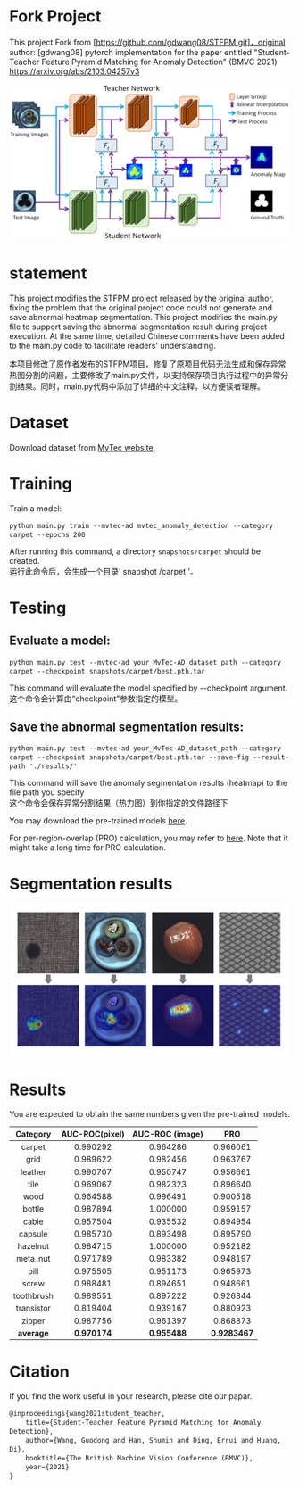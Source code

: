 # Fork Project
This project Fork from [https://github.com/gdwang08/STFPM.git]，original author: [gdwang08]
pytorch implementation for the paper entitled "Student-Teacher Feature Pyramid Matching for Anomaly Detection" (BMVC 2021)
https://arxiv.org/abs/2103.04257v3

![plot](./figs/arch.jpg)

# statement
This project modifies the STFPM project released by the original author, fixing the problem that the original project code could not generate and save abnormal heatmap segmentation. This project modifies the main.py file to support saving the abnormal segmentation result during project execution. At the same time, detailed Chinese comments have been added to the main.py code to facilitate readers' understanding.  

本项目修改了原作者发布的STFPM项目，修复了原项目代码无法生成和保存异常热图分割的问题，主要修改了main.py文件，以支持保存项目执行过程中的异常分割结果。同时，main.py代码中添加了详细的中文注释，以方便读者理解。

# Dataset
Download dataset from [MvTec website](https://www.mvtec.com/company/research/datasets/mvtec-ad/).

# Training
Train a model:
```
python main.py train --mvtec-ad mvtec_anomaly_detection --category carpet --epochs 200
```
After running this command, a directory `snapshots/carpet` should be created.  
运行此命令后，会生成一个目录‘ snapshot /carpet ’。

# Testing
## Evaluate a model:
```
python main.py test --mvtec-ad your_MvTec-AD_dataset_path --category carpet --checkpoint snapshots/carpet/best.pth.tar
```
This command will evaluate the model specified by --checkpoint argument.  
这个命令会计算由“checkpoint”参数指定的模型。

## Save the abnormal segmentation results:
```
python main.py test --mvtec-ad your_MvTec-AD_dataset_path --category carpet --checkpoint snapshots/carpet/best.pth.tar --save-fig --result-path './results/'
```
This command will save the anomaly segmentation results (heatmap) to the file path you specify  
这个命令会保存异常分割结果（热力图）到你指定的文件路径下

You may download the pre-trained models [here](https://drive.google.com/drive/folders/16Ra76UhwY8EZg2SAaJCdFFZfaJbpGhdq?usp=sharing).

For per-region-overlap (PRO) calculation, you may refer to [here](https://github.com/YoungGod/DFR/blob/a942f344570db91bc7feefc6da31825cf15ba3f9/DFR-source/anoseg_dfr.py#L447). Note that it might take a long time for PRO calculation.

# Segmentation results
![plot](./figs/segmentation_result.jpg)

# Results

You are expected to obtain the same numbers given the pre-trained models.

|  Category    |   AUC-ROC(pixel)  |   AUC-ROC (image)  | PRO |
| :---------:  |  :-----: |  :-----: |  :-----: |
| carpet       | 0.990292 | 0.964286 | 0.966061 |
| grid         | 0.989622 | 0.982456 | 0.963767 |
| leather      | 0.990707 | 0.950747 | 0.956661 |
| tile         | 0.969067 | 0.982323 | 0.896640 |
| wood         | 0.964588 | 0.996491 | 0.900518 |
| bottle       | 0.987894 | 1.000000 | 0.959157 |
| cable        | 0.957504 | 0.935532 | 0.894954 |
| capsule      | 0.985730 | 0.893498 | 0.895790 |
| hazelnut     | 0.984715 | 1.000000 | 0.952182 |
| meta_nut     | 0.971789 | 0.983382 | 0.948197 |
| pill         | 0.975505 | 0.951173 | 0.965973 |
| screw        | 0.988481 | 0.894651 | 0.948661 |
| toothbrush   | 0.989551 | 0.897222 | 0.926844 |
| transistor   | 0.819404 | 0.939167 | 0.880923 |
| zipper       | 0.987756 | 0.961397 | 0.868873 |
| <b>average</b>      | <b>0.970174</b> | <b>0.955488</b> | <b>0.9283467</b> |


# Citation

If you find the work useful in your research, please cite our papar.
```
@inproceedings{wang2021student_teacher,
    title={Student-Teacher Feature Pyramid Matching for Anomaly Detection},
    author={Wang, Guodong and Han, Shumin and Ding, Errui and Huang, Di},
    booktitle={The British Machine Vision Conference (BMVC)},
    year={2021}
}
```
